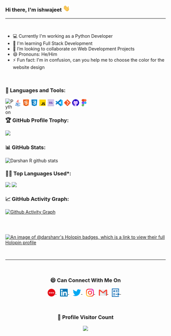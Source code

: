 ### Hi there, I'm ishwajeet <img src="https://github.com/vishwajeet1729/vishwajeet1729/blob/master/Assets/Hi.gif" width="22px">

---

<br />

- 💻 Currently I'm working as a Python Developer
- 🌱 I'm learning Full Stack Development
- 👯 I’m looking to collaborate on Web Development Projects
- 😄 Pronouns: He/Him
- ⚡ Fun fact: I'm in confusion, can you help me to choose the color for the website design

<br />

### 🧰 Languages and Tools:

<img align="left" alt="Python" width="26px" src="https://github.com/vishwajeet1729/vishwajeet1729/Assets/python.png" />
<img align="left" alt="Java" width="26px" src="https://github.com/vishwajeet1729/vishwajeet1729/blob/master/Assets/java.png" />
<img align="left" alt="HTML5" width="26px" src="https://github.com/vishwajeet1729/vishwajeet1729/blob/master/Assets/html.png" />
<img align="left" alt="CSS3" width="26px" src="https://github.com/vishwajeet1729/vishwajeet1729/blob/master/Assets/css.png" />
<img align="left" alt="JavaScript" width="26px" src="https://github.com/vishwajeet1729/vishwajeet1729/blob/master/Assets/javascript.png" />
<img align="left" alt="SQL" width="26px" src="https://github.com/vishwajeet1729/vishwajeet1729/blob/master/Assets/sql.png" />
<img align="left" alt="Visual Studio Code" width="26px" src="https://github.com/vishwajeet1729/vishwajeet1729/blob/master/Assets/visual-studio-code.png" />
<img align="left" alt="Git" width="26px" src="https://github.com/vishwajeet1729/vishwajeet1729/blob/master/Assets/git.png" />
<img align="left" alt="GitHub" width="26px" src="https://github.com/vishwajeet1729/vishwajeet1729/blob/master/Assets/github.png" />
<img align="left" alt="Figma" width="26px" src="https://github.com/vishwajeet1729/vishwajeet1729/blob/master/Assets/figma.png" />

<br />
<br />


<!-- Profile Trophy -->
### 🏆 GitHub Profile Trophy:
<a href="https://github.com/ryo-ma/github-profile-trophy">
  <img width=800 src="https://github-profile-trophy.vercel.app/?username=vishwajeet1729&column=8&theme=darkhub&no-frame=true&no-bg=true"/>
</a>


<!--   Stats -->
### 📊 GitHub Stats:
![Darshan R github stats](https://github-readme-stats.vercel.app/api?username=vishwajeet1729&theme=nord&show_icons=true&count_private=true)
  
  
<!--   Top Languages Using -->
### 👨‍💻 Top Languages Used*:
![](https://github-profile-summary-cards.vercel.app/api/cards/repos-per-language?username=vishwajeet1729&theme=nord_dark)
![](https://github-profile-summary-cards.vercel.app/api/cards/most-commit-language?username=vishwajeet1729&theme=nord_dark)


<!--   GitHub stats graph -->
### 📈 GitHub Activity Graph:
 [![Github Activity Graph](https://github-readme-activity-graph.vercel.app/graph?username=vishwajeet1729&theme=github)](https://github.com/vishwajeet1729)

 <br>
 <br>
 
[![An image of @darshanr's Holopin badges, which is a link to view their full Holopin profile](https://holopin.me/darshanr)](https://holopin.io/@darshanr)


 <br> 
 
 <hr>
 
 <br>

  <div align="center">
  <h3><b>😄 Can Connect With Me On</b></h3>
  </div>
<p align="center">
<a href="https://www.darshanr.in" target="_blank">
  <img align="center" alt="Vishwajeet | Portfolio" width="24px" src="https://github.com/SatYu26/SatYu26/blob/master/Assets/www.svg" />
</a> &nbsp;&nbsp;
<a href="https://www.linkedin.com/in/vishwajeet1729/" target="_blank">
  <img align="center" alt="Darshan R | Linkedin" width="24px" src="https://github.com/SatYu26/SatYu26/blob/master/Assets/Linkedin.svg" />
</a> &nbsp;&nbsp;
<a href="https://twitter.com/darshan_r_27" target="_blank">
  <img align="center" alt="Darshan R | Twitter" width="26px" src="https://github.com/SatYu26/SatYu26/blob/master/Assets/Twitter.svg" />
</a> &nbsp;&nbsp;
<a href="https://www.instagram.com/darshan_r_27/" target="_blank">
  <img align="center" alt="Darshan R | Instagram" width="24px" src="https://github.com/SatYu26/SatYu26/blob/master/Assets/Instagram.svg" />
</a> &nbsp;&nbsp;
<a href="mailto:darshandarsh27blr@gmail.com" target="_blank">
  <img align="center" alt="Darshan R | Gmail" width="26px" src="https://github.com/SatYu26/SatYu26/blob/master/Assets/Gmail.svg" />
</a> &nbsp;&nbsp;
<a href="https://www.darshanr.in/resume">
    <img align="center" alt="Darshan R | Resume" width="24px" src="https://github.com/SatYu26/SatYu26/blob/master/Assets/resume.png" />
</a> &nbsp;&nbsp;
<p>
  
<br>
  
<div align=center>
  <h3><b>📍 Profile Visitor Count</b></h3>
</div>
    
<!-- retro visitor counter -->  
<p align="center" >   
  <img src="https://profile-counter.glitch.me/vishwajeet1729/count.svg" />  
</p>
   
  
